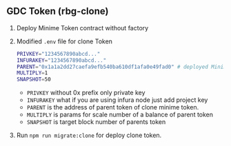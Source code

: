 ## GDC Token (rbg-clone)

1. Deploy Minime Token contract without factory 

2. Modified `.env` file for clone Token 
    ```bash
    PRIVKEY="1234567890abcd..."
    INFURAKEY="1234567890abcd..."
    PARENT="0x1a1a2dd27caefa9efb540ba610df1afa0e49fad0" # deployed Minime Token address
    MULTIPLY=1
    SNAPSHOT=50
    ```
    - `PRIVKEY` without 0x prefix only private key
    - `INFURAKEY` what if you are using infura node just add project key
    - `PARENT` is the address of parent token of clone minime token. 
    - `MULTIPLY` is params for scale number of a balance of parent token
    - `SNAPSHOT` is target block number of parents token
    
3. Run `npm run migrate:clone` for deploy clone token.
